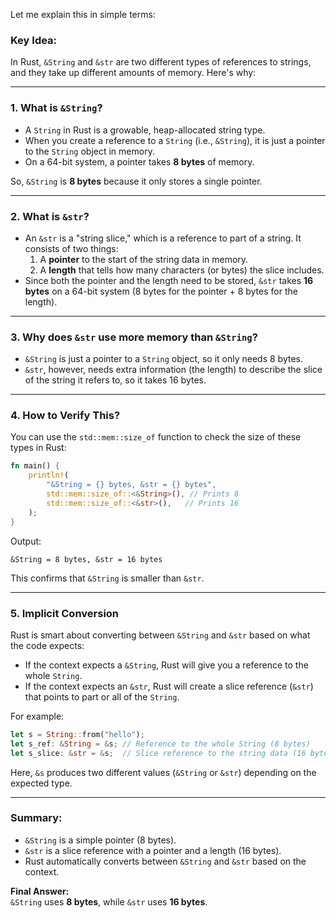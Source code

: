 Let me explain this in simple terms:

### Key Idea:
In Rust, `&String` and `&str` are two different types of references to strings, and they take up different amounts of memory. Here's why:

---

### 1. **What is `&String`?**
- A `String` in Rust is a growable, heap-allocated string type.
- When you create a reference to a `String` (i.e., `&String`), it is just a pointer to the `String` object in memory.
- On a 64-bit system, a pointer takes **8 bytes** of memory.

So, `&String` is **8 bytes** because it only stores a single pointer.

---

### 2. **What is `&str`?**
- An `&str` is a "string slice," which is a reference to part of a string. It consists of two things:
  1. A **pointer** to the start of the string data in memory.
  2. A **length** that tells how many characters (or bytes) the slice includes.
- Since both the pointer and the length need to be stored, `&str` takes **16 bytes** on a 64-bit system (8 bytes for the pointer + 8 bytes for the length).

---

### 3. **Why does `&str` use more memory than `&String`?**
- `&String` is just a pointer to a `String` object, so it only needs 8 bytes.
- `&str`, however, needs extra information (the length) to describe the slice of the string it refers to, so it takes 16 bytes.

---

### 4. **How to Verify This?**
You can use the `std::mem::size_of` function to check the size of these types in Rust:

```rust
fn main() {
    println!(
        "&String = {} bytes, &str = {} bytes",
        std::mem::size_of::<&String>(), // Prints 8
        std::mem::size_of::<&str>(),   // Prints 16
    );
}
```

Output:
```
&String = 8 bytes, &str = 16 bytes
```

This confirms that `&String` is smaller than `&str`.

---

### 5. **Implicit Conversion**
Rust is smart about converting between `&String` and `&str` based on what the code expects:
- If the context expects a `&String`, Rust will give you a reference to the whole `String`.
- If the context expects an `&str`, Rust will create a slice reference (`&str`) that points to part or all of the `String`.

For example:
```rust
let s = String::from("hello");
let s_ref: &String = &s; // Reference to the whole String (8 bytes)
let s_slice: &str = &s;  // Slice reference to the string data (16 bytes)
```

Here, `&s` produces two different values (`&String` or `&str`) depending on the expected type.

---

### Summary:
- `&String` is a simple pointer (8 bytes).
- `&str` is a slice reference with a pointer and a length (16 bytes).
- Rust automatically converts between `&String` and `&str` based on the context.

**Final Answer:**  
`&String` uses **8 bytes**, while `&str` uses **16 bytes**.
